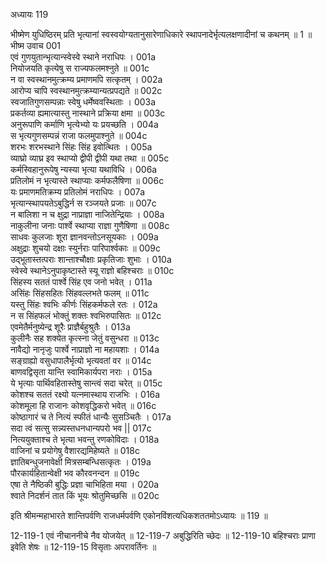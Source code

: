 अध्यायः 119

भीष्मेण युधिष्ठिरम् प्रति भृत्यानां स्वस्वयोग्यतानुसारेणाधिकारे स्थापनादेर्भृत्यलक्षणादीनां च कथनम् ॥ 1 ॥
भीष्म उवाच 	001  
एवं गुणयुतान्भृत्यान्स्वेस्वे स्थाने नराधिपः ।	001a  
नियोजयति कृत्येषु स राज्यफलमश्नुते ॥	001c  
न वा स्वस्थानमुत्क्रम्य प्रमाणमपि सत्कृतम् ।	002a  
आरोप्य चापि स्वस्थानमुत्क्रम्यान्यत्प्रपद्यते ॥	002c  
स्वजातिगुणसम्पन्नाः स्वेषु धर्मेष्ववस्थिताः ।	003a  
प्रकर्तव्या ह्यमात्यास्तु नास्थाने प्रक्रिया क्षमा ॥	003c  
अनुरूपाणि कर्माणि भृत्येभ्यो यः प्रयच्छति ।	004a  
स भृत्यगुणसम्पन्नं राजा फलमुपाश्नुते ॥	004c  
शरभः शरभस्थाने सिंहः सिंह इवोत्थितः ।	005a  
व्याघ्रो व्याघ्र इव स्थाप्यो द्वीपी द्वीपी यथा तथा ॥	005c  
कर्मस्विहानुरूपेषु न्यस्या भृत्या यथाविधि ।	006a  
प्रतिलोमं न भृत्यास्ते स्थाप्याः कर्मफलैषिणा ॥	006c  
यः प्रमाणमतिक्रम्य प्रतिलोमं नराधिपः ।	007a  
भृत्यान्स्थापयतेऽबुद्धिर्न स रञ्जयते प्रजाः ॥	007c  
न बालिशा न च क्षुद्रा नाप्राज्ञा नाजितेन्द्रियाः ।	008a  
नाकुलीना जनाः पार्श्वे स्थाप्या राज्ञा गुणैषिणा ॥	008c  
साधवः कुलजाः शूरा ज्ञानवन्तोऽनसूयकाः ।	009a  
अक्षुद्राः शुचयो दक्षाः स्युर्नराः पारिपार्श्वकाः ॥	009c  
उद्भूतास्तत्पराः शान्ताश्चौक्षाः प्रकृतिजाः शुभाः ।	010a  
स्वेस्वे स्थानेऽनुपाकृष्टास्ते स्यू राज्ञो बहिश्चराः ॥	010c  
सिंहस्य सततं पार्श्वे सिंह एव जनो भवेत् ।	011a  
असिंहः सिंहसहितः सिंहवल्लभते फलम् ॥	011c  
यस्तु सिंहः श्वभिः कीर्णः सिंहकर्मफले रतः ।	012a  
न स सिंहफलं भोक्तुं शक्तः श्वभिरुपासितः ॥	012c  
एवमेतैर्मनुष्येन्द्र शूरैः प्राज्ञैर्बहुश्रुतैः ।	013a  
कुलीनैः सह शक्येत कृत्स्ना जेतुं वसुन्धरा ॥	013c  
नावैद्यो नानृजुः पार्श्वे नाप्राज्ञो ना महायशाः ।	014a  
सङ्ग्राह्यो वसुधापालैर्भृत्यो भृत्यवतां वर ॥	014c  
बाणवद्विसृता यान्ति स्वामिकार्यपरा नराः ।	015a  
ये भृत्याः पार्थिवहितास्तेषु सान्त्वं सदा चरेत् ॥	015c  
कोशश्च सततं रक्ष्यो यत्नमास्थाय राजभिः ।	016a  
कोशमूला हि राजानः कोशवृद्धिकरो भवेत् ॥	016c  
कोष्ठागारं च ते नित्यं स्फीतं धान्यैः सुसञ्चितैः ।	017a  
सदा त्वं सत्सु सन्न्यस्तधनधान्यपरो भव ||	017c  
नित्ययुक्ताश्च ते भृत्या भवन्तु रणकोविदाः ।	018a  
वाजिनां च प्रयोगेषु वैशारद्यमिहेष्यते ॥	018c  
ज्ञातिबन्धुजनावेक्षी मित्रसम्बन्धिसत्कृतः ।	019a  
पौरकार्यहितान्वेक्षी भव कौरवनन्दन ॥	019c  
एषा ते नैष्ठिकी बुद्धिः प्रज्ञा चाभिहिता मया ।	020a  
श्वाते निदर्शनं तात किं भूयः श्रोतुमिच्छसि ॥ 	020c  

इति श्रीमन्महाभारते शान्तिपर्वणि राजधर्मपर्वणि एकोनविंशत्यधिकशततमोऽध्यायः ॥ 119 ॥

12-119-1 एवं नीचाननीचे नैव योजयेत् ॥ 12-119-7 अबुद्धिरिति च्छेदः ॥ 12-119-10 बहिश्चराः प्राणा इवेति शेषः ॥ 12-119-15 विसृताः अपरावर्तिनः ॥
